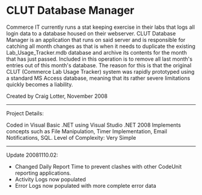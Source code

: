 CLUT Database Manager
=====================

Commerce IT currently runs a stat keeping exercise in their labs that logs all login data to a database housed on their webserver. CLUT Database Manager is an application that runs on said server and is responsible for catching all month changes as that is when it needs to duplicate the existing Lab_Usage_Tracker.mdb database and archive its contents for the month that has just passed. Included in this operation is to remove all last month's entries out of this month's database. The reason for this is that the original CLUT (Commerce Lab Usage Tracker) system was rapidly prototyped using a standard MS Access database, meaning that its rather severe limitations quickly becomes a liability.

Created by Craig Lotter, November 2008

*********************************

Project Details:

Coded in Visual Basic .NET using Visual Studio .NET 2008
Implements concepts such as File Manipulation, Timer Implementation, Email Notifications, SQL.
Level of Complexity: Very Simple

*********************************

Update 20081110.02:

- Changed Daily Report Time to prevent clashes with other CodeUnit reporting applications.
- Activity Logs now populated
- Error Logs now populated with more complete error data
